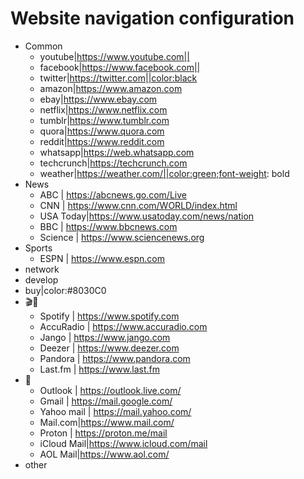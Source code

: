 # Website navigation configuration

- Common
    - youtube|https://www.youtube.com||
    - facebook|https://www.facebook.com||
    - twitter|https://twitter.com||color:black
    - amazon|https://www.amazon.com
    - ebay|https://www.ebay.com
    - netflix|https://www.netflix.com
    - tumblr|https://www.tumblr.com
    - quora|https://www.quora.com
    - reddit|https://www.reddit.com
    - whatsapp|https://web.whatsapp.com
    - techcrunch|https://techcrunch.com
    - weather|https://weather.com/||color:green;font-weight: bold
- News
    - ABC | https://abcnews.go.com/Live
    - CNN | https://www.cnn.com/WORLD/index.html
    - USA Today|https://www.usatoday.com/news/nation
    - BBC | https://www.bbcnews.com
    - Science | https://www.sciencenews.org
- Sports
    - ESPN | https://www.espn.com
- network
- develop
- buy|color:#8030C0
- 🎬🎵
    - Spotify | https://www.spotify.com
    - AccuRadio | https://www.accuradio.com
    - Jango | https://www.jango.com
    - Deezer | https://www.deezer.com
    - Pandora | https://www.pandora.com
    - Last.fm | https://www.last.fm
- 📧
    - Outlook | https://outlook.live.com/
    - Gmail | https://mail.google.com/
    - Yahoo mail | https://mail.yahoo.com/
    - Mail.com|https://www.mail.com/
    - Proton | https://proton.me/mail
    - iCloud Mail|https://www.icloud.com/mail
    - AOL Mail|https://www.aol.com/
- other

<script>WikiDocs_ShowNav();</script>
